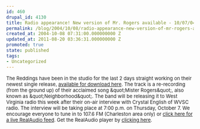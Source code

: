 ```yaml
---
id: 460
drupal_id: 4130
title: Radio appearance! New version of Mr. Rogers available - 10/07/04
permalink: /blog/2004/10/08/radio-appearance-new-version-of-mr-rogers-available-100704/
created_at: 2004-10-08 07:31:00.000000000 Z
updated_at: 2011-08-20 03:36:31.000000000 Z
promoted: true
state: published
tags:
- Uncategorized
---
```

<font size="2">The Reddings have been in the studio for the last 2 days straight working on their newest single release, <a href="/media/index.shtml">available for download here</a>. The track is a re-recording (from the ground up) of their acclaimed song &amp;quot;Mister Rogers&amp;quot;, also known as &amp;quot;Neighborhood&amp;quot;. The band will be releasing it to West Virginia radio this week after their on-air interview with Crystal English of WVSC radio. The interview will be taking place at 7:00 p.m. on Thursday, October 7. We encourage everyone to tune in to 107.6 FM (Charleston area only) or <a href="http://radio.wvsc.edu:8080/ramgen/encoder/listen.rm" target="_blank">click here for a live RealAudio feed</a>. Get the RealAudio player by <a href="http://www.real.com/RI/RC.RCAH.topnav.txt..RI/player/index.html?src=rprdxint,rcahome" target="_blank">clicking here</a>.</font>
